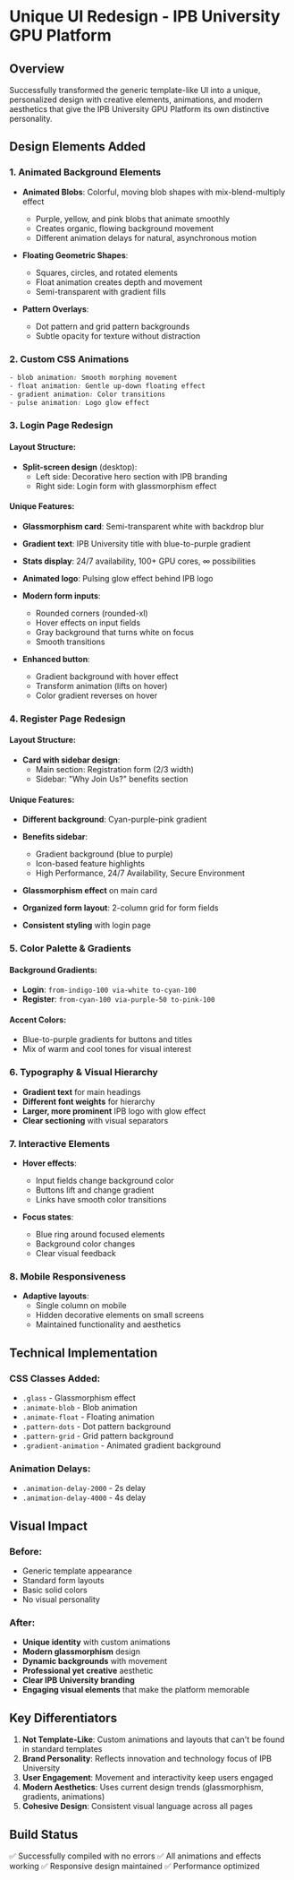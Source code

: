 # Unique UI Redesign - IPB University GPU Platform

## Overview
Successfully transformed the generic template-like UI into a unique, personalized design with creative elements, animations, and modern aesthetics that give the IPB University GPU Platform its own distinctive personality.

## Design Elements Added

### 1. **Animated Background Elements**
- **Animated Blobs**: Colorful, moving blob shapes with mix-blend-multiply effect
  - Purple, yellow, and pink blobs that animate smoothly
  - Creates organic, flowing background movement
  - Different animation delays for natural, asynchronous motion

- **Floating Geometric Shapes**: 
  - Squares, circles, and rotated elements
  - Float animation creates depth and movement
  - Semi-transparent with gradient fills

- **Pattern Overlays**:
  - Dot pattern and grid pattern backgrounds
  - Subtle opacity for texture without distraction

### 2. **Custom CSS Animations**
```css
- blob animation: Smooth morphing movement
- float animation: Gentle up-down floating effect
- gradient animation: Color transitions
- pulse animation: Logo glow effect
```

### 3. **Login Page Redesign**

#### Layout Structure:
- **Split-screen design** (desktop): 
  - Left side: Decorative hero section with IPB branding
  - Right side: Login form with glassmorphism effect

#### Unique Features:
- **Glassmorphism card**: Semi-transparent white with backdrop blur
- **Gradient text**: IPB University title with blue-to-purple gradient
- **Stats display**: 24/7 availability, 100+ GPU cores, ∞ possibilities
- **Animated logo**: Pulsing glow effect behind IPB logo
- **Modern form inputs**: 
  - Rounded corners (rounded-xl)
  - Hover effects on input fields
  - Gray background that turns white on focus
  - Smooth transitions

- **Enhanced button**:
  - Gradient background with hover effect
  - Transform animation (lifts on hover)
  - Color gradient reverses on hover

### 4. **Register Page Redesign**

#### Layout Structure:
- **Card with sidebar design**:
  - Main section: Registration form (2/3 width)
  - Sidebar: "Why Join Us?" benefits section

#### Unique Features:
- **Different background**: Cyan-purple-pink gradient
- **Benefits sidebar**: 
  - Gradient background (blue to purple)
  - Icon-based feature highlights
  - High Performance, 24/7 Availability, Secure Environment

- **Glassmorphism effect** on main card
- **Organized form layout**: 2-column grid for form fields
- **Consistent styling** with login page

### 5. **Color Palette & Gradients**

#### Background Gradients:
- **Login**: `from-indigo-100 via-white to-cyan-100`
- **Register**: `from-cyan-100 via-purple-50 to-pink-100`

#### Accent Colors:
- Blue-to-purple gradients for buttons and titles
- Mix of warm and cool tones for visual interest

### 6. **Typography & Visual Hierarchy**

- **Gradient text** for main headings
- **Different font weights** for hierarchy
- **Larger, more prominent** IPB logo with glow effect
- **Clear sectioning** with visual separators

### 7. **Interactive Elements**

- **Hover effects**:
  - Input fields change background color
  - Buttons lift and change gradient
  - Links have smooth color transitions

- **Focus states**:
  - Blue ring around focused elements
  - Background color changes
  - Clear visual feedback

### 8. **Mobile Responsiveness**

- **Adaptive layouts**: 
  - Single column on mobile
  - Hidden decorative elements on small screens
  - Maintained functionality and aesthetics

## Technical Implementation

### CSS Classes Added:
- `.glass` - Glassmorphism effect
- `.animate-blob` - Blob animation
- `.animate-float` - Floating animation
- `.pattern-dots` - Dot pattern background
- `.pattern-grid` - Grid pattern background
- `.gradient-animation` - Animated gradient background

### Animation Delays:
- `.animation-delay-2000` - 2s delay
- `.animation-delay-4000` - 4s delay

## Visual Impact

### Before:
- Generic template appearance
- Standard form layouts
- Basic solid colors
- No visual personality

### After:
- **Unique identity** with custom animations
- **Modern glassmorphism** design
- **Dynamic backgrounds** with movement
- **Professional yet creative** aesthetic
- **Clear IPB University branding**
- **Engaging visual elements** that make the platform memorable

## Key Differentiators

1. **Not Template-Like**: Custom animations and layouts that can't be found in standard templates
2. **Brand Personality**: Reflects innovation and technology focus of IPB University
3. **User Engagement**: Movement and interactivity keep users engaged
4. **Modern Aesthetics**: Uses current design trends (glassmorphism, gradients, animations)
5. **Cohesive Design**: Consistent visual language across all pages

## Build Status
✅ Successfully compiled with no errors
✅ All animations and effects working
✅ Responsive design maintained
✅ Performance optimized
